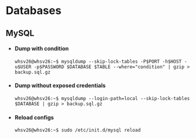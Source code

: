 # Databases

## MySQL

- #### Dump with condition
  ```console
  whsv26@whsv26:~$ mysqldump --skip-lock-tables -P$PORT -h$HOST -u$USER -p$PASSWORD $DATABASE $TABLE --where="condition" | gzip > backup.sql.gz
  ```

- #### Dump without exposed credentials
  ```console
  whsv26@whsv26:~$ mysqldump --login-path=local --skip-lock-tables $DATABASE | gzip > backup.sql.gz
  ```

- #### Reload configs
  ```console
  whsv26@whsv26:~$ sudo /etc/init.d/mysql reload
  ```
